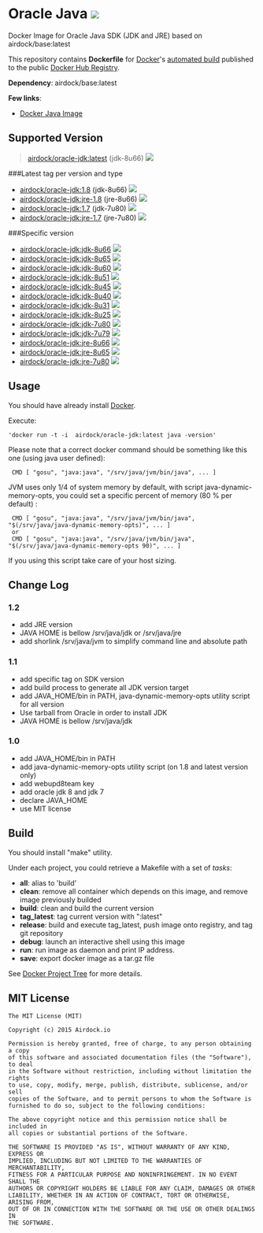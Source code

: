 # Oracle Java [![](https://badge.imagelayers.io/airdock/oracle-jdk:latest.svg)](https://imagelayers.io/?images=airdock/oracle-jdk:latest 'Get your own badge on imagelayers.io')


Docker Image for Oracle Java SDK (JDK and JRE) based on airdock/base:latest

This repository contains **Dockerfile** for [Docker](https://www.docker.com/)'s [automated build](https://registry.hub.docker.com/u/airdock/) published to the public [Docker Hub Registry](https://registry.hub.docker.com/).

**Dependency**: airdock/base:latest

**Few links**:

 - [Docker Java Image](https://github.com/dockerfile/java)

## Supported Version

 > [airdock/oracle-jdk:latest](https://github.com/airdock-io/docker-oracle-jdk/tree/master/) (jdk-8u66) [![](https://badge.imagelayers.io/airdock/oracle-jdk:latest.svg)](https://imagelayers.io/?images=airdock/oracle-jdk:latest 'Get your own badge on imagelayers.io')

###Latest tag per version and type
 - [airdock/oracle-jdk:1.8](https://github.com/airdock-io/docker-oracle-jdk/tree/master/jdk-1.8) (jdk-8u66) [![](https://badge.imagelayers.io/airdock/oracle-jdk:1.8.svg)](https://imagelayers.io/?images=airdock/oracle-jdk:1.8 'Get your own badge on imagelayers.io')
 - [airdock/oracle-jdk:jre-1.8](https://github.com/airdock-io/docker-oracle-jdk/tree/master/jre-1.8) (jre-8u66) [![](https://badge.imagelayers.io/airdock/oracle-jdk:1.8.svg)](https://imagelayers.io/?images=airdock/oracle-jdk:1.8 'Get your own badge on imagelayers.io')
 - [airdock/oracle-jdk:1.7](https://github.com/airdock-io/docker-oracle-jdk/tree/master/jdk-1.7) (jdk-7u80) [![](https://badge.imagelayers.io/airdock/oracle-jdk:1.7.svg)](https://imagelayers.io/?images=airdock/oracle-jdk:1.7 'Get your own badge on imagelayers.io')
 - [airdock/oracle-jdk:jre-1.7](https://github.com/airdock-io/docker-oracle-jdk/tree/master/jre-1.7) (jre-7u80) [![](https://badge.imagelayers.io/airdock/oracle-jdk:1.7.svg)](https://imagelayers.io/?images=airdock/oracle-jdk:1.7 'Get your own badge on imagelayers.io')


###Specific version
 - [airdock/oracle-jdk:jdk-8u66](https://github.com/airdock-io/docker-oracle-jdk/tree/master/jdk-8u66) [![](https://badge.imagelayers.io/airdock/oracle-jdk:jdk-8u66.svg)](https://imagelayers.io/?images=airdock/oracle-jdk:jdk-8u66 'Get your own badge on imagelayers.io')
 - [airdock/oracle-jdk:jdk-8u65](https://github.com/airdock-io/docker-oracle-jdk/tree/master/jdk-8u65) [![](https://badge.imagelayers.io/airdock/oracle-jdk:jdk-8u65.svg)](https://imagelayers.io/?images=airdock/oracle-jdk:jdk-8u65 'Get your own badge on imagelayers.io')
 - [airdock/oracle-jdk:jdk-8u60](https://github.com/airdock-io/docker-oracle-jdk/tree/master/jdk-8u60) [![](https://badge.imagelayers.io/airdock/oracle-jdk:jdk-8u60.svg)](https://imagelayers.io/?images=airdock/oracle-jdk:jdk-8u60 'Get your own badge on imagelayers.io')
 - [airdock/oracle-jdk:jdk-8u51](https://github.com/airdock-io/docker-oracle-jdk/tree/master/jdk-8u51) [![](https://badge.imagelayers.io/airdock/oracle-jdk:jdk-8u51.svg)](https://imagelayers.io/?images=airdock/oracle-jdk:jdk-8u51 'Get your own badge on imagelayers.io')
 - [airdock/oracle-jdk:jdk-8u45](https://github.com/airdock-io/docker-oracle-jdk/tree/master/jdk-8u45) [![](https://badge.imagelayers.io/airdock/oracle-jdk:jdk-8u45.svg)](https://imagelayers.io/?images=airdock/oracle-jdk:jdk-8u45 'Get your own badge on imagelayers.io')
 - [airdock/oracle-jdk:jdk-8u40](https://github.com/airdock-io/docker-oracle-jdk/tree/master/jdk-8u40) [![](https://badge.imagelayers.io/airdock/oracle-jdk:jdk-8u40.svg)](https://imagelayers.io/?images=airdock/oracle-jdk:jdk-8u40 'Get your own badge on imagelayers.io')
 - [airdock/oracle-jdk:jdk-8u31](https://github.com/airdock-io/docker-oracle-jdk/tree/master/jdk-8u31) [![](https://badge.imagelayers.io/airdock/oracle-jdk:jdk-8u31.svg)](https://imagelayers.io/?images=airdock/oracle-jdk:jdk-8u31 'Get your own badge on imagelayers.io')
 - [airdock/oracle-jdk:jdk-8u25](https://github.com/airdock-io/docker-oracle-jdk/tree/master/jdk-8u25) [![](https://badge.imagelayers.io/airdock/oracle-jdk:jdk-8u25.svg)](https://imagelayers.io/?images=airdock/oracle-jdk:jdk-8u25 'Get your own badge on imagelayers.io')
 - [airdock/oracle-jdk:jdk-7u80](https://github.com/airdock-io/docker-oracle-jdk/tree/master/jdk-7u80) [![](https://badge.imagelayers.io/airdock/oracle-jdk:jdk-7u80.svg)](https://imagelayers.io/?images=airdock/oracle-jdk:jdk-7u80 'Get your own badge on imagelayers.io')
 - [airdock/oracle-jdk:jdk-7u79](https://github.com/airdock-io/docker-oracle-jdk/tree/master/jdk-7u79) [![](https://badge.imagelayers.io/airdock/oracle-jdk:jdk-7u79.svg)](https://imagelayers.io/?images=airdock/oracle-jdk:jdk-7u79 'Get your own badge on imagelayers.io')
 - [airdock/oracle-jdk:jre-8u66](https://github.com/airdock-io/docker-oracle-jdk/tree/master/jre-8u66) [![](https://badge.imagelayers.io/airdock/oracle-jdk:jre-8u66.svg)](https://imagelayers.io/?images=airdock/oracle-jdk:jre-8u66 'Get your own badge on imagelayers.io')
 - [airdock/oracle-jdk:jre-8u65](https://github.com/airdock-io/docker-oracle-jdk/tree/master/jre-8u65) [![](https://badge.imagelayers.io/airdock/oracle-jdk:jre-8u65.svg)](https://imagelayers.io/?images=airdock/oracle-jdk:jre-8u65 'Get your own badge on imagelayers.io')
 - [airdock/oracle-jdk:jre-7u80](https://github.com/airdock-io/docker-oracle-jdk/tree/master/jre-7u80) [![](https://badge.imagelayers.io/airdock/oracle-jdk:jre-7u80.svg)](https://imagelayers.io/?images=airdock/oracle-jdk:jre-7u80 'Get your own badge on imagelayers.io')



## Usage

You should have already install [Docker](https://www.docker.com/).

Execute:

	'docker run -t -i  airdock/oracle-jdk:latest java -version'

Please note that a correct docker command should be something like this one (using java user defined):

```
 CMD [ "gosu", "java:java", "/srv/java/jvm/bin/java", ... ]
```

JVM uses only 1/4 of system memory by default, with script java-dynamic-memory-opts,
you could set a specific percent of memory (80 % per default) :

```
 CMD [ "gosu", "java:java", "/srv/java/jvm/bin/java", "$(/srv/java/java-dynamic-memory-opts)", ... ]
 or
 CMD [ "gosu", "java:java", "/srv/java/jvm/bin/java", "$(/srv/java/java-dynamic-memory-opts 90)", ... ]
```
If you using this script take care of your host sizing.


## Change Log

### 1.2

- add JRE version
- JAVA HOME is bellow /srv/java/jdk or /srv/java/jre
- add shorlink /srv/java/jvm to simplify command line and absolute path

### 1.1

- add specific tag on SDK version
- add build process to generate all JDK version target
- add JAVA_HOME/bin in PATH, java-dynamic-memory-opts utility script for all version
- Use tarball from Oracle in order to install JDK
- JAVA HOME is bellow /srv/java/jdk

### 1.0

- add JAVA_HOME/bin in PATH
- add java-dynamic-memory-opts utility script (on 1.8 and latest version only)
- add webupd8team key
- add oracle jdk 8 and jdk 7
- declare JAVA_HOME
- use MIT license


## Build

You should install "make" utility.

Under each project, you could retrieve a Makefile with a set of *tasks*:

- **all**: alias to 'build'
- **clean**: remove all container which depends on this image, and remove image previously builded
- **build**: clean and build the current version
- **tag_latest**: tag current version with ":latest"
- **release**: build and execute tag_latest, push image onto registry, and tag git repository
- **debug**: launch an interactive shell using this image
- **run**: run image as daemon and print IP address.
- **save**: export docker image as a tar.gz file

See [Docker Project Tree](https://github.com/airdock-io/docker-base/wiki/Docker-Project-Tree) for more details.


## MIT License

```
The MIT License (MIT)

Copyright (c) 2015 Airdock.io

Permission is hereby granted, free of charge, to any person obtaining a copy
of this software and associated documentation files (the "Software"), to deal
in the Software without restriction, including without limitation the rights
to use, copy, modify, merge, publish, distribute, sublicense, and/or sell
copies of the Software, and to permit persons to whom the Software is
furnished to do so, subject to the following conditions:

The above copyright notice and this permission notice shall be included in
all copies or substantial portions of the Software.

THE SOFTWARE IS PROVIDED "AS IS", WITHOUT WARRANTY OF ANY KIND, EXPRESS OR
IMPLIED, INCLUDING BUT NOT LIMITED TO THE WARRANTIES OF MERCHANTABILITY,
FITNESS FOR A PARTICULAR PURPOSE AND NONINFRINGEMENT. IN NO EVENT SHALL THE
AUTHORS OR COPYRIGHT HOLDERS BE LIABLE FOR ANY CLAIM, DAMAGES OR OTHER
LIABILITY, WHETHER IN AN ACTION OF CONTRACT, TORT OR OTHERWISE, ARISING FROM,
OUT OF OR IN CONNECTION WITH THE SOFTWARE OR THE USE OR OTHER DEALINGS IN
THE SOFTWARE.
 ```

